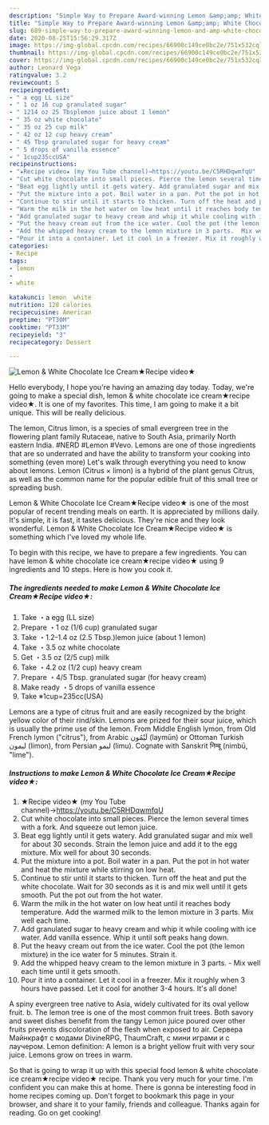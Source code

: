 ```yaml
---
description: "Simple Way to Prepare Award-winning Lemon &amp;amp; White Chocolate Ice Cream★Recipe video★"
title: "Simple Way to Prepare Award-winning Lemon &amp;amp; White Chocolate Ice Cream★Recipe video★"
slug: 689-simple-way-to-prepare-award-winning-lemon-and-amp-white-chocolate-ice-creamrecipe-video
date: 2020-08-25T15:56:29.317Z
image: https://img-global.cpcdn.com/recipes/66900c149ce0bc2e/751x532cq70/lemon-white-chocolate-ice-cream★recipe-video★-recipe-main-photo.jpg
thumbnail: https://img-global.cpcdn.com/recipes/66900c149ce0bc2e/751x532cq70/lemon-white-chocolate-ice-cream★recipe-video★-recipe-main-photo.jpg
cover: https://img-global.cpcdn.com/recipes/66900c149ce0bc2e/751x532cq70/lemon-white-chocolate-ice-cream★recipe-video★-recipe-main-photo.jpg
author: Leonard Vega
ratingvalue: 3.2
reviewcount: 5
recipeingredient:
- " a egg LL size"
- " 1 oz 16 cup granulated sugar"
- " 1214 oz 25 Tbsplemon juice about 1 lemon"
- " 35 oz white chocolate"
- " 35 oz 25 cup milk"
- " 42 oz 12 cup heavy cream"
- " 45 Tbsp granulated sugar for heavy cream"
- " 5 drops of vanilla essence"
- " 1cup235ccUSA"
recipeinstructions:
- "★Recipe video★ (my You Tube channel)→https://youtu.be/C5RHDqwmfqU"
- "Cut white chocolate into small pieces. Pierce the lemon several times with a fork. And squeeze out lemon juice."
- "Beat egg lightly until it gets watery. Add granulated sugar and mix well for about 30 seconds. Strain the lemon juice and add it to the egg mixture. Mix well for about 30 seconds."
- "Put the mixture into a pot. Boil water in a pan. Put the pot in hot water and heat the mixture while stirring on low heat."
- "Continue to stir until it starts to thicken. Turn off the heat and put the white chocolate. Wait for 30 seconds as it is and mix well until it gets smooth. Put the pot out from the hot water."
- "Warm the milk in the hot water on low heat until it reaches body temperature. Add the warmed milk to the lemon mixture in 3 parts. Mix well each time."
- "Add granulated sugar to heavy cream and whip it while cooling with ice water. Add vanilla essence. Whip it until soft peaks hang down."
- "Put the heavy cream out from the ice water. Cool the pot (the lemon mixture) in the ice water for 5 minutes. Strain it."
- "Add the whipped heavy cream to the lemon mixture in 3 parts.  Mix well each time until it gets smooth."
- "Pour it into a container. Let it cool in a freezer. Mix it roughly when 3 hours have passed. Let it cool for another 3-4 hours. It&#39;s all done!"
categories:
- Recipe
tags:
- lemon
- 
- white

katakunci: lemon  white 
nutrition: 128 calories
recipecuisine: American
preptime: "PT30M"
cooktime: "PT33M"
recipeyield: "3"
recipecategory: Dessert

---
```



![Lemon &amp; White Chocolate Ice Cream★Recipe video★](https://img-global.cpcdn.com/recipes/66900c149ce0bc2e/751x532cq70/lemon-white-chocolate-ice-cream★recipe-video★-recipe-main-photo.jpg)

Hello everybody, I hope you're having an amazing day today. Today, we're going to make a special dish, lemon &amp; white chocolate ice cream★recipe video★. It is one of my favorites. This time, I am going to make it a bit unique. This will be really delicious.

The lemon, Citrus limon, is a species of small evergreen tree in the flowering plant family Rutaceae, native to South Asia, primarily North eastern India. #NERD #Lemon #Vevo. Lemons are one of those ingredients that are so underrated and have the ability to transform your cooking into something (even more) Let&#39;s walk through everything you need to know about lemons. Lemon (Citrus × limon) is a hybrid of the plant genus Citrus, as well as the common name for the popular edible fruit of this small tree or spreading bush.

Lemon &amp; White Chocolate Ice Cream★Recipe video★ is one of the most popular of recent trending meals on earth. It is appreciated by millions daily. It's simple, it is fast, it tastes delicious. They're nice and they look wonderful. Lemon &amp; White Chocolate Ice Cream★Recipe video★ is something which I've loved my whole life.


To begin with this recipe, we have to prepare a few ingredients. You can have lemon &amp; white chocolate ice cream★recipe video★ using 9 ingredients and 10 steps. Here is how you cook it.

<!--inarticleads1-->

##### The ingredients needed to make Lemon &amp; White Chocolate Ice Cream★Recipe video★:

1. Take  ・a egg (LL size)
1. Prepare  ・1 oz (1/6 cup) granulated sugar
1. Take  ・1.2-1.4 oz (2.5 Tbsp.)lemon juice (about 1 lemon)
1. Take  ・3.5 oz white chocolate
1. Get  ・3.5 oz (2/5 cup) milk
1. Take  ・4.2 oz (1/2 cup) heavy cream
1. Prepare  ・4/5 Tbsp. granulated sugar (for heavy cream)
1. Make ready  ・5 drops of vanilla essence
1. Take  ※1cup=235cc(USA)


Lemons are a type of citrus fruit and are easily recognized by the bright yellow color of their rind/skin. Lemons are prized for their sour juice, which is usually the prime use of the lemon. From Middle English lymon, from Old French lymon (&#34;citrus&#34;), from Arabic لَيْمُون‎ (laymūn) or Ottoman Turkish لیمون‎ (limon), from Persian لیمو‎ (limu). Cognate with Sanskrit निम्बू (nimbū, &#34;lime&#34;). 

<!--inarticleads2-->

##### Instructions to make Lemon &amp; White Chocolate Ice Cream★Recipe video★:

1. ★Recipe video★ (my You Tube channel)→https://youtu.be/C5RHDqwmfqU
1. Cut white chocolate into small pieces. Pierce the lemon several times with a fork. And squeeze out lemon juice.
1. Beat egg lightly until it gets watery. Add granulated sugar and mix well for about 30 seconds. Strain the lemon juice and add it to the egg mixture. Mix well for about 30 seconds.
1. Put the mixture into a pot. Boil water in a pan. Put the pot in hot water and heat the mixture while stirring on low heat.
1. Continue to stir until it starts to thicken. Turn off the heat and put the white chocolate. Wait for 30 seconds as it is and mix well until it gets smooth. Put the pot out from the hot water.
1. Warm the milk in the hot water on low heat until it reaches body temperature. Add the warmed milk to the lemon mixture in 3 parts. Mix well each time.
1. Add granulated sugar to heavy cream and whip it while cooling with ice water. Add vanilla essence. Whip it until soft peaks hang down.
1. Put the heavy cream out from the ice water. Cool the pot (the lemon mixture) in the ice water for 5 minutes. Strain it.
1. Add the whipped heavy cream to the lemon mixture in 3 parts.  - Mix well each time until it gets smooth.
1. Pour it into a container. Let it cool in a freezer. Mix it roughly when 3 hours have passed. Let it cool for another 3-4 hours. It&#39;s all done!


A spiny evergreen tree native to Asia, widely cultivated for its oval yellow fruit. b. The lemon tree is one of the most common fruit trees. Both savory and sweet dishes benefit from the tangy Lemon juice poured over other fruits prevents discoloration of the flesh when exposed to air. Сервера Майнкрафт с модами DivineRPG, ThaumCraft, с мини играми и с лаучером. Lemon definition: A lemon is a bright yellow fruit with very sour juice. Lemons grow on trees in warm. 

So that is going to wrap it up with this special food lemon &amp; white chocolate ice cream★recipe video★ recipe. Thank you very much for your time. I'm confident you can make this at home. There is gonna be interesting food in home recipes coming up. Don't forget to bookmark this page in your browser, and share it to your family, friends and colleague. Thanks again for reading. Go on get cooking!
